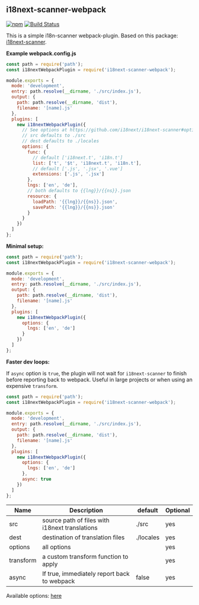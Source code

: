 ## i18next-scanner-webpack

[![npm](https://img.shields.io/npm/v/i18next-scanner-webpack.svg)](https://www.npmjs.com/package/i18next-scanner-webpack) [![Build Status](https://github.com/ph1p/i18next-scanner-webpack/workflows/Test%20and%20publish%20to%20npm/badge.svg)]()

This is a simple i18n-scanner webpack-plugin.
Based on this package: [i18next-scanner](https://github.com/i18next/i18next-scanner).

**Example webpack.config.js**

```javascript
const path = require('path');
const i18nextWebpackPlugin = require('i18next-scanner-webpack');

module.exports = {
  mode: 'development',
  entry: path.resolve(__dirname, './src/index.js'),
  output: {
    path: path.resolve(__dirname, 'dist'),
    filename: '[name].js'
  },
  plugins: [
    new i18nextWebpackPlugin({
      // See options at https://github.com/i18next/i18next-scanner#options
      // src defaults to ./src
      // dest defaults to ./locales
      options: {
        func: {
          // default ['i18next.t', 'i18n.t']
          list: ['t', '$t', 'i18next.t', 'i18n.t'],
          // default ['.js', '.jsx', '.vue']
          extensions: ['.js', '.jsx']
        },
        lngs: ['en', 'de'],
        // both defaults to {{lng}}/{{ns}}.json
        resource: {
          loadPath: '{{lng}}/{{ns}}.json',
          savePath: '{{lng}}/{{ns}}.json'
        }
      }
    })
  ]
};
```

**Minimal setup:**

```javascript
const path = require('path');
const i18nextWebpackPlugin = require('i18next-scanner-webpack');

module.exports = {
  mode: 'development',
  entry: path.resolve(__dirname, './src/index.js'),
  output: {
    path: path.resolve(__dirname, 'dist'),
    filename: '[name].js'
  },
  plugins: [
    new i18nextWebpackPlugin({
      options: {
        lngs: ['en', 'de']
      }
    })
  ]
};
```

**Faster dev loops:**

If `async` option is `true`, the plugin will not wait for `i18next-scanner` to finish before reporting back to webpack. Useful in large projects or when using an expensive `transform`.

```javascript
const path = require('path');
const i18nextWebpackPlugin = require('i18next-scanner-webpack');

module.exports = {
  mode: 'development',
  entry: path.resolve(__dirname, './src/index.js'),
  output: {
    path: path.resolve(__dirname, 'dist'),
    filename: '[name].js'
  },
  plugins: [
    new i18nextWebpackPlugin({
      options: {
        lngs: ['en', 'de']
      },
      async: true
    })
  ]
};
```

| Name      | Description                                    | default   | Optional |
| --------- | ---------------------------------------------- | --------- | -------- |
| src       | source path of files with i18next translations | ./src     | yes      |
| dest      | destination of translation files               | ./locales | yes      |
| options   | all options                                    |           | yes      |
| transform | a custom transform function to apply           |           | yes      |
| async     | If true, immediately report back to webpack    | false     | yes      |

Available options: [here](https://www.i18next.com/configuration-options.html)
